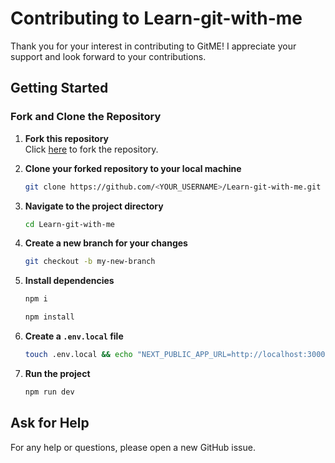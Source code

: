 # Contributing to Learn-git-with-me

Thank you for your interest in contributing to GitME! I appreciate your support and look forward to your contributions.

## Getting Started

### Fork and Clone the Repository

1. **Fork this repository**  
   Click [here](https://github.com/Dan-Duran/learn-bash/fork) to fork the repository.

2. **Clone your forked repository to your local machine**

   ```bash
   git clone https://github.com/<YOUR_USERNAME>/Learn-git-with-me.git
   ```

3. **Navigate to the project directory**

   ```bash
   cd Learn-git-with-me
   ```

4. **Create a new branch for your changes**

   ```bash
   git checkout -b my-new-branch
   ```

5. **Install dependencies**

   ```bash
   npm i
   ```

    ```bash
   npm install
   ```

6. **Create a `.env.local` file**

   ```bash
   touch .env.local && echo "NEXT_PUBLIC_APP_URL=http://localhost:3000" > .env.local
   ```

7. **Run the project**
   ```bash
   npm run dev
   ```


## Ask for Help

For any help or questions, please open a new GitHub issue.
